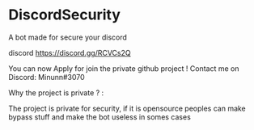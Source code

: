 # DiscordSecurity
A bot made for secure your discord

discord https://discord.gg/RCVCs2Q

You can now Apply for join the private github project !
Contact me on Discord: Minunn#3070

Why the project is private ? :

The project is private for security, if it is opensource peoples can make bypass stuff and make the bot useless in somes cases 
